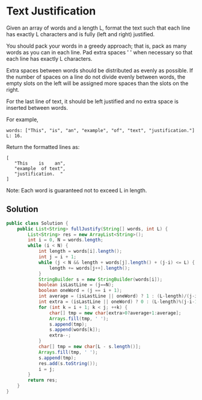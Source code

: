 # Text Justification

Given an array of words and a length L, format the text such that each line has exactly L characters and is fully (left and right) justified.

You should pack your words in a greedy approach; that is, pack as many words as you can in each line. Pad extra spaces ' ' when necessary so that each line has exactly L characters.

Extra spaces between words should be distributed as evenly as possible. If the number of spaces on a line do not divide evenly between words, the empty slots on the left will be assigned more spaces than the slots on the right.

For the last line of text, it should be left justified and no extra space is inserted between words.

For example,

    words: ["This", "is", "an", "example", "of", "text", "justification."]
    L: 16.

Return the formatted lines as:

    [
       "This    is    an",
       "example  of text",
       "justification.  "
    ]
    
Note: Each word is guaranteed not to exceed L in length.

## Solution

```java
public class Solution {
    public List<String> fullJustify(String[] words, int L) {
        List<String> res = new ArrayList<String>();
        int i = 0, N = words.length;
        while (i < N) {
            int length = words[i].length();
            int j = i + 1;
            while (j < N && length + words[j].length() + (j-i) <= L) {
                length += words[j++].length();
            }
            StringBuilder s = new StringBuilder(words[i]);
            boolean isLastLine = (j==N);
            boolean oneWord = (j == i + 1);
            int average = (isLastLine || oneWord) ? 1 : (L-length)/(j-i-1);
            int extra = (isLastLine || oneWord) ? 0 : (L-length)%(j-i-1);
            for (int k = i + 1; k < j; ++k) {
                char[] tmp = new char[extra>0?average+1:average];
                Arrays.fill(tmp, ' ');
                s.append(tmp);
                s.append(words[k]);
                extra--;
            }
            char[] tmp = new char[L - s.length()];
            Arrays.fill(tmp, ' ');
            s.append(tmp);
            res.add(s.toString());
            i = j;
        }
        return res;
    }
}
```


